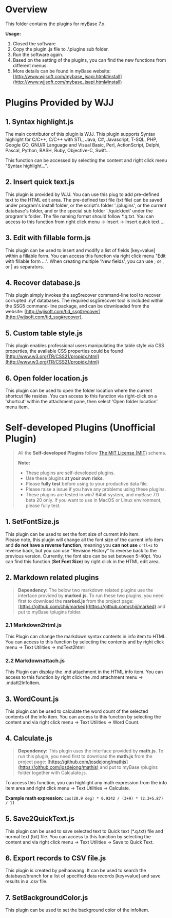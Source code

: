 # Overview

This folder contains the plugins for myBase 7.x.

**Usage:**  
1. Closed the software  
2. Copy the plugin .js file to .\plugins sub folder.  
3. Run the software again.  
4. Based on the setting of the plugins, you can find the new functions from different menus.  
5. More details can be found in myBase website: [http://www.wjjsoft.com/mybase_jsapi.html#install](http://www.wjjsoft.com/mybase_jsapi.html#install)

# Plugins Provided by WJJ
## 1. Syntax highlight.js ##
The main contributor of this plugin is WJJ. This plugin supports Syntax highlight for C/C++, C/C++ with STL, Java, C#, Javascript, T-SQL, PHP, Google GO, GNU/R Language and Visual Basic, Perl, ActionScript, Delphi, Pascal, Python, BASH, Ruby, Objective-C, Swift...  
 
This function can be accessed by selecting the content and right click menu "Syntax highlight...".

## 2. Insert quick text.js ##
This plugin is provided by WJJ. You can use this plug to add pre-defined text to the HTML edit area. The pre-defined text file (txt file) can be saved under program's install folder, or the script's folder './plugins', or the current database's folder, and or the special sub folder './quicktext' under the program's folder. The file naming format should follow *.q.txt. You can access to this function from right click menu -> Insert -> Insert quick text ...

## 3. Edit with fillable form.js ##
This plugin can be used to insert and modify a list of fields [key=value] within a fillable form. You can access this function via right click menu "Edit with fillable form ...". When creating multiple 'New fields', you can use ; or , or | as separators.

## 4. Recover database.js
This plugin simply invokes the ssg5recover command-line tool to recover corrupted .nyf databases. The required ssg5recover tool is included within the SSG5 command-line package, and can be downloaded from the website: [http://wjjsoft.com/tid_ssg#recover](http://wjjsoft.com/tid_ssg#recover).

## 5. Custom table style.js
This plugin enables professional users manipulating the table style via CSS properties, the available CSS properties could be found [http://www.w3.org/TR/CSS21/propidx.html](http://www.w3.org/TR/CSS21/propidx.html)  

## 6. Open folder location.js  
This plugin can be used to open the folder location where the current shortcut file resides. You can access to this function via right-click on a 'shortcut' within the attachment pane, then select 'Open folder location' menu item.

# Self-developed Plugins (**Unofficial Plugin**)
>All the **Self-developed Plugins** follow [The MIT License (MIT)](http://opensource.org/licenses/MIT "MIT License") schema.
>
> **Note:**  
> - These plugins are self-developed plugins.  
> - Use these plugins **at your own risks**.  
> - Please **fully test** before using to your productive data file.   
> - Please raise a issue if you have any problems using these plugins. 
> - These plugins are tested in win7 64bit system, and myBase 7.0 beta 20 only. If you want to use in MacOS or Linux environment, please fully test.

## 1. SetFontSize.js
This plugin can be used to set the font size of current info item.  
Please note, this plugin will change all the font size of the current info item and **do not have a reverse function**, meaning you **can not use** `crtl+z` to reverse back, but you can use "Revision History" to reverse back to the previous version. Currently, the font size can be set between 5-40pt. You can find this function (**Set Font Size**) by right click in the HTML edit area.

## 2. Markdown related plugins
> **Dependency:** The below two markdown related plugins use the interface provided by **marked.js**. To run these two plugins, you need first to download the **marked.js** from the project page: [https://github.com/chjj/marked](https://github.com/chjj/marked) and put to myBase \plugins folder.

### 2.1 Markdown2html.js
This Plugin can change the markdown syntax contents in info item to HTML. You can access to this function by selecting the contents and by right click menu -> Text Utilities -> mdText2html

### 2.2 Markdownattach.js
This Plugin can display the .md attachment in the HTML info item. You can access to this function by right click the .md attachment menu -> .mdatt2InfoItem. 

## 3. WordCount.js
This plugin can be used to calculate the word count of the selected contents of the info item. You can access to this function by selecting the content and via right click menu -> Text Utilities -> Word Count.

## 4. Calculate.js
> **Dependency:** This plugin uses the interface provided by **math.js**. To run this plugin, you need first to download the **math.js** from the project page: [https://github.com/josdejong/mathjs](https://github.com/josdejong/mathjs) and put to myBase \plugins folder together with Calculate.js.
 
To access this function, you can highlight any math expression from the info item area and right click menu -> Text Utilities -> Calculate.  

**Example math expression:** `cos(20.9 deg) * 0.9342 / (3+9) * (2.3+5.87) / 11`  

## 5. Save2QuickText.js
This plugin can be used to save selected text to Quick text (*.q.txt) file and normal text (txt) file. You can access to this function by selecting the content and via right click menu -> Text Utilities -> Save to Quick Text.

## 6. Export records to CSV file.js
This plugin is created by peihaowang. It can be used to search the database/branch for a list of specified data records [key=value] and save results in a .csv file.

## 7. SetBackgroundColor.js
This plugin can be used to set the background color of the infoItem.
